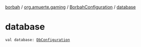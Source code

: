 [borbah](../../index.md) / [org.amuerte.gaming](../index.md) / [BorbahConfiguration](index.md) / [database](./database.md)

# database

`val database: `[`DbConfiguration`](../-db-configuration/index.md)